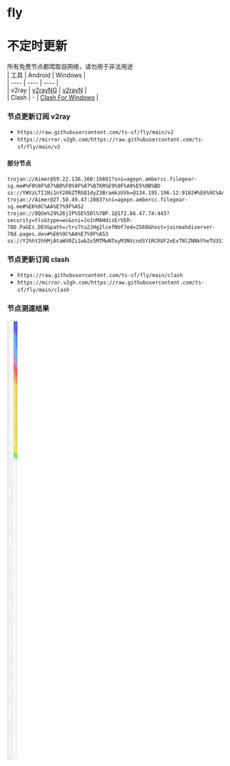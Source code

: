 # fly
# 不定时更新
所有免费节点都爬取自网络，请勿用于非法用途  
|  工具  | Android  | Windows  |  
|  ----  | ----   | ----  |  
| v2ray  | [v2rayNG](https://github.com/2dust/v2rayNG/releases) | [v2rayN](https://github.com/2dust/v2rayN/releases) |  
| Clash  | - | [Clash For Windows](https://github.com/2dust/clashN/releases) | 
  
### 节点更新订阅  v2ray
- `https://raw.githubusercontent.com/ts-sf/fly/main/v2`  
- `https://mirror.v2gh.com/https://raw.githubusercontent.com/ts-sf/fly/main/v2`  

#### 部分节点  
``` 
trojan://Aimer@59.22.136.160:16601?sni=agepn.ambercc.filegear-sg.me#%F0%9F%87%B0%F0%9F%87%B7KR%E9%9F%A9%E5%9B%BD
ss://YWVzLTI1Ni1nY206ZTRGQ1dyZ3BramkzUVk=@134.195.196.12:9102#%E6%9C%AA%E7%9F%A5
trojan://Aimer@27.50.49.47:2083?sni=agepn.ambercc.filegear-sg.me#%E6%9C%AA%E7%9F%A52
trojan://8QOe%29%26jIP%5E%5Dl%7BP.1@172.66.47.74:443?security=tls&type=ws&sni=JoInMAHdisErVER-78D.PaGEs.DEV&path=/tru7tu2JHg2lcefNbf?ed=2560&host=joinmahdiserver-78d.pages.dev#%E6%9C%AA%E7%9F%A53
ss://Y2hhY2hhMjAtaWV0Zi1wb2x5MTMwNToyM3NVcndSY1RCRUF2eExTNlZNNkFheTU3S1Fid3MxdXBEQXhyN0J0ZjRoWHU0Z2FVUVc0QlBiQ29takpqU3RNMkpxSkxEd1ZrdGVYTDhWMzNrOGVXa1pSNFVCOGludHo=@107.181.151.147:43669#%E6%9C%AA%E7%9F%A54%2011.7KB%2Fs
```
### 节点更新订阅  clash
- `https://raw.githubusercontent.com/ts-sf/fly/main/clash`  
- `https://mirror.v2gh.com/https://raw.githubusercontent.com/ts-sf/fly/main/clash`  

### 节点测速结果
![image](traffic.png)
